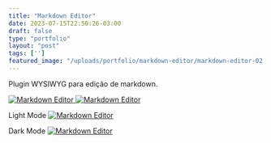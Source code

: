 ```yaml
---
title: "Markdown Editor"
date: 2023-07-15T22:50:26-03:00
draft: false
type: "portfolio"
layout: "post"
tags: ['']
featured_image: "/uploads/portfolio/markdown-editor/markdown-editor-02.png"
---
```

Plugin WYSIWYG para edição de markdown.

<a href="/uploads/portfolio/markdown-editor/markdown-editor-01.png" data-fancybox>
    <img src="/uploads/portfolio/markdown-editor/markdown-editor-01.png" alt="Markdown Editor">
</a>

<a href="/uploads/portfolio/markdown-editor/markdown-editor-02.png" data-fancybox>
    <img src="/uploads/portfolio/markdown-editor/markdown-editor-02.png" alt="Markdown Editor">
</a>

Light Mode
<a href="/uploads/portfolio/markdown-editor/markdown-editor-03.png" data-fancybox>
    <img src="/uploads/portfolio/markdown-editor/markdown-editor-03.png" alt="Markdown Editor">
</a>

Dark Mode
<a href="/uploads/portfolio/markdown-editor/markdown-editor-04.png" data-fancybox>
    <img src="/uploads/portfolio/markdown-editor/markdown-editor-04.png" alt="Markdown Editor">
</a>